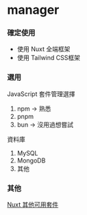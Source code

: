 # manager

###  確定使用
- 使用 Nuxt  全端框架 
- 使用 Tailwind CSS框架

### 選用
JavaScript 套件管理選擇
1. npm  ->  熟悉
2. pnpm
3. bun  ->  沒用過想嘗試

資料庫
1. MySQL
2. MongoDB
3. 其他


### 其他
[Nuxt 其他可用套件](https://nuxt.com/modules)


